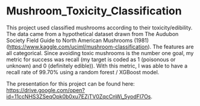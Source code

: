 # Mushroom_Toxicity_Classification

This project used classified mushrooms according to their toxicity/edibility. The data came from a hypothetical dataset drawn from The Audubon Society Field Guide to North American Mushrooms (1981) (https://www.kaggle.com/uciml/mushroom-classification). The features are all categorical. Since avoiding toxic mushrooms is the number one goal, my metric for success was recall (my target is coded as 1 (poisonous or unknown) and 0 (definitely edible)). With this metric, I was able to have a recall rate of 99.70% using a random forest / XGBoost model.  

The presentation for this project can be found here: https://drive.google.com/open?id=11ccNHS3ZSeqOpk0b0xu7EZjTV0ZqcCnWi_5yodFI7Os.
